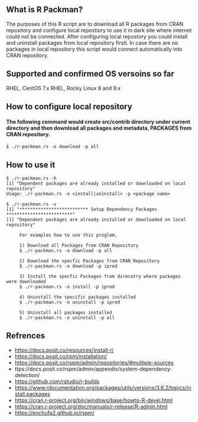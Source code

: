 ## What is R Packman?
The purposes of this R script are to download all R packages from CRAN repository and configure local repostiory to use it in dark site where internet could not be connected.
After configuring local repostory you could install and uninstall packages from local repository firstl.
In case there are no packages in local repository this script would connect automatically into CRAN repository.

## Supported and confirmed OS versoins so far
RHEL, CentOS 7.x
RHEL, Rocky Linux 8 and 9.x

## How to configure local repository
#### The following command would create src/contrib directory under current directory and then download all packages and metadata, PACKAGES from CRAN repository.
~~~
$ ./r-packman.rs -o download -p all
~~~

## How to use it
~~~
$ ./r-packman.rs -h
[1] "Dependent packages are already installed or downloaded on local repository"
Usage: ./r-packman.rs -o <install|uninstall> -p <package name>

$ ./r-packman.rs -v
[1] "************************** Setup Dependency Packages *************************"
[1] "Dependent packages are already installed or downloaded on local repository"

     For examples how to use this proglem,

     1) Download all Packages from CRAN Repository
     $ ./r-packman.rs -o download -p all

     2) Download the specfic Packages from CRAN Repository
     $ ./r-packman.rs -o download -p ipred

     3) Install the specfic Packages from direcotry where packages were downloaded
     $ ./r-packman.rs -o install -p ipred

     4) Uninstall the specific packages installed
     $ ./r-packman.rs -o uninstall -p ipred

     5) Uninstall all packages installed
     $ ./r-packman.rs -o uninstall -p all
~~~

## Refrences
* https://docs.posit.co/resources/install-r/
* https://docs.posit.co/rpm/installation/
* https://docs.posit.co/rspm/admin/repositories/#multiple-sources
* ttps://docs.posit.co/rspm/admin/appendix/system-dependency-detection/
* https://github.com/rstudio/r-builds
* https://www.rdocumentation.org/packages/utils/versions/3.6.2/topics/install.packages
* https://cran.r-project.org/bin/windows/base/howto-R-devel.html
* https://cran.r-project.org/doc/manuals/r-release/R-admin.html
* https://enchufa2.github.io/rspm/
